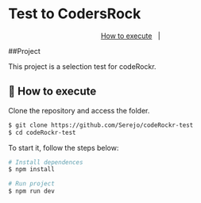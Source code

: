 # Test to CodersRock


<p align="center">
  <a href="#-como-executar">How to execute</a>&nbsp;&nbsp;&nbsp;|&nbsp;&nbsp;&nbsp;
</p>
##Project

This project is a selection test for codeRockr.

## 🚀 How to execute

Clone the repository and access the folder.

```bash
$ git clone https://github.com/Serejo/codeRockr-test
$ cd codeRockr-test
```

  To start it, follow the steps below:

```bash
# Install dependences
$ npm install

# Run project
$ npm run dev
